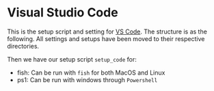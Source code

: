 # Visual Studio Code
This is the setup script and setting for [VS Code](https://code.visualstudio.com/). The structure is as the following. All settings and setups have been moved to their respective directories. 

Then we have our setup script `setup_code` for:
- fish: Can be run with `fish` for both MacOS and Linux
- ps1: Can be run with windows through `Powershell`